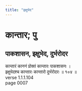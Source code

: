 ```yaml
---
title: "इक्षुभेद"
---
```


# कान्तार; पु
## पाकशासन, इक्षुभेद, दुर्भरोदर
कान्तारं काननं प्रोक्तं कान्तारः पाकशासनः ।<br />इक्षुभेदश्च कान्तारः कान्तारो दुर्भरोदरः ॥ १०४ ॥<br />verse 1.1.1.104<br />page 0007

